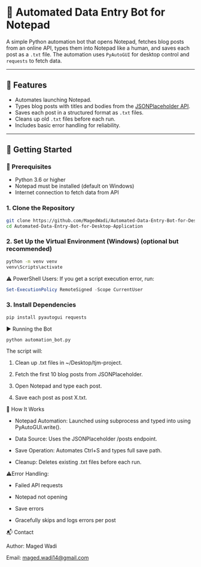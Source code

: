 # 📝 Automated Data Entry Bot for Notepad

A simple Python automation bot that opens Notepad, fetches blog posts from an online API, types them into Notepad like a human, and saves each post as a `.txt` file. The automation uses `PyAutoGUI` for desktop control and `requests` to fetch data.

---

## 📌 Features

- Automates launching Notepad.
- Types blog posts with titles and bodies from the [JSONPlaceholder API](https://jsonplaceholder.typicode.com/guide/).
- Saves each post in a structured format as `.txt` files.
- Cleans up old `.txt` files before each run.
- Includes basic error handling for reliability.

---

## 🚀 Getting Started
### 🔧 Prerequisites

- Python 3.6 or higher
- Notepad must be installed (default on Windows)
- Internet connection to fetch data from API

### 1. Clone the Repository

```bash
git clone https://github.com/MagedWadi/Automated-Data-Entry-Bot-for-Desktop-Application.git
cd Automated-Data-Entry-Bot-for-Desktop-Application
```

### 2. Set Up the Virtual Environment (Windows) (optional but recommended)
```bash
python -m venv venv
venv\Scripts\activate
```
⚠️ PowerShell Users: If you get a script execution error, run:
```powershell
Set-ExecutionPolicy RemoteSigned -Scope CurrentUser
```

### 3. Install Dependencies
```bash
pip install pyautogui requests
```

▶️ Running the Bot
```bash
python automation_bot.py
```
The script will:

1. Clean up .txt files in ~/Desktop/tjm-project.

2. Fetch the first 10 blog posts from JSONPlaceholder.

3. Open Notepad and type each post.

4. Save each post as post X.txt.

🧠 How It Works
- Notepad Automation: Launched using subprocess and typed into using PyAutoGUI.write().

- Data Source: Uses the JSONPlaceholder /posts endpoint.

- Save Operation: Automates Ctrl+S and types full save path.

- Cleanup: Deletes existing .txt files before each run.

⚠️Error Handling:

- Failed API requests

- Notepad not opening

- Save errors

- Gracefully skips and logs errors per post

📬 Contact

Author: Maged Wadi

Email: maged.wadi14@gmail.com
